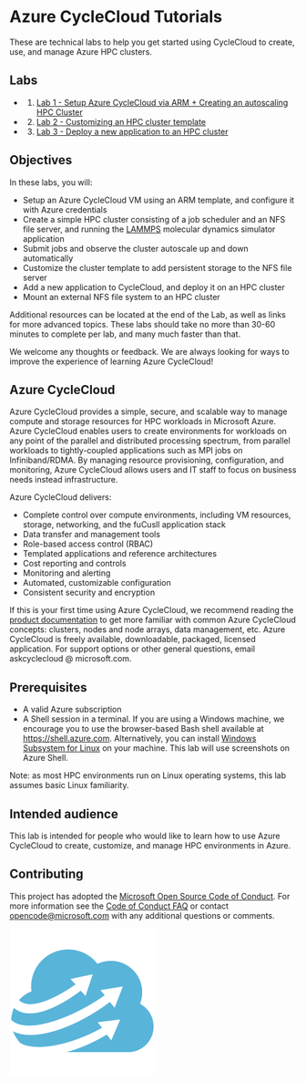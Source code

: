 # Azure CycleCloud Tutorials

These are technical labs to help you get started using CycleCloud to create, use, and manage Azure HPC clusters. 

## Labs

- 1. [Lab 1 - Setup Azure CycleCloud via ARM + Creating an autoscaling HPC Cluster](/Lab1/Tutorial.md)
- 2. [Lab 2 - Customizing an HPC cluster template](/Lab2/Tutorial.md)
- 3. [Lab 3 - Deploy a new application to an HPC cluster](/Lab3/Tutorial.md)

## Objectives
In these labs, you will:

* Setup an Azure CycleCloud VM using an ARM template, and configure it with Azure credentials
* Create a simple HPC cluster consisting of a job scheduler and an NFS file server, and running the [LAMMPS](https://lammps.sandia.gov/) molecular dynamics simulator application
* Submit jobs and observe the cluster autoscale up and down automatically
* Customize the cluster template to add persistent storage to the NFS file server
* Add a new application to CycleCloud, and deploy it on an HPC cluster
* Mount an external NFS file system to an HPC cluster

Additional resources can be located at the end of the Lab, as well as links for more advanced topics. These labs should take no more than 30-60 minutes to complete per lab, and many much faster than that.

We welcome any thoughts or feedback. We are always looking for ways to improve the experience of learning Azure CycleCloud!

## Azure CycleCloud

Azure CycleCloud provides a simple, secure, and scalable way to manage compute and storage resources for HPC workloads in Microsoft Azure. Azure CycleCloud enables users to create environments for workloads on any point of the parallel and distributed processing spectrum, from parallel workloads to tightly-coupled applications such as MPI jobs on Infiniband/RDMA. By managing resource provisioning, configuration, and monitoring, Azure CycleCloud allows users and IT staff to focus on business needs instead infrastructure.

Azure CycleCloud delivers:

* Complete control over compute environments, including VM resources, storage, networking, and the fuCusll application stack
* Data transfer and management tools
* Role-based access control (RBAC)
* Templated applications and reference architectures
* Cost reporting and controls
* Monitoring and alerting
* Automated, customizable configuration
* Consistent security and encryption

If this is your first time using Azure CycleCloud, we recommend reading the [product documentation](https://docs.microsoft.com/en-us/azure/cyclecloud) to get more familiar with common Azure CycleCloud concepts: clusters, nodes and node arrays, data management, etc. Azure CycleCloud is freely available, downloadable, packaged, licensed application. For support options or other general questions, email askcyclecloud @ microsoft.com.

## Prerequisites

* A valid Azure subscription
* A Shell session in a terminal. If you are using a Windows machine, we
  encourage you to use the browser-based Bash shell available at
  https://shell.azure.com. Alternatively, you can install [Windows Subsystem for
  Linux](https://docs.microsoft.com/en-us/windows/wsl/install-win10) on your
  machine. This lab will use screenshots on Azure Shell.

Note: as most HPC environments run on Linux operating systems, this lab assumes basic Linux familiarity. 


## Intended audience

This lab is intended for people who would like to learn how to use Azure CycleCloud to create, customize, and manage HPC environments in Azure.

## Contributing

This project has adopted the [Microsoft Open Source Code of Conduct](https://opensource.microsoft.com/codeofconduct/). For more information see the [Code of Conduct FAQ](https://opensource.microsoft.com/codeofconduct/faq/) or contact [opencode@microsoft.com](mailto:opencode@microsoft.com) with any additional questions or comments.

![CycleCloud Logo](Cloud_Cycle_256.png)

